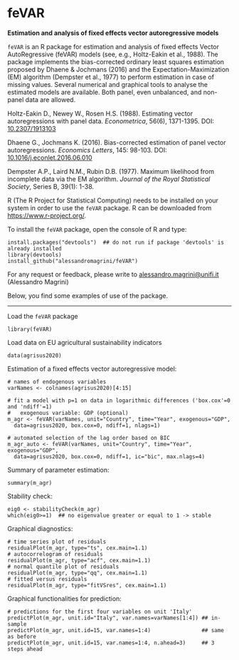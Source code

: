 # feVAR
__Estimation and analysis of fixed effects vector autoregressive models__

`feVAR` is an R package for estimation and analysis of fixed effects Vector AutoRegressive (feVAR) models (see, e.g., Holtz-Eakin et al., 1988). The package implements the bias-corrected ordinary least squares estimation proposed by Dhaene & Jochmans (2016) and the Expectation-Maximization (EM) algorithm (Dempster et al., 1977) to perform estimation in case of missing values. Several numerical and graphical tools to analyse the estimated models are available. Both panel, even unbalanced, and non-panel data are allowed.

Holtz-Eakin D., Newey W., Rosen H.S. (1988). Estimating vector autoregressions with panel data. _Econometrica_, 56(6), 1371-1395. DOI: <a href="https://doi.org/10.2307/1913103">10.2307/1913103</a>

Dhaene G., Jochmans K. (2016). Bias-corrected estimation of panel vector autoregressions. _Economics Letters_, 145: 98-103. DOI: <a href="https://doi.org/10.1016/j.econlet.2016.06.010">10.1016/j.econlet.2016.06.010</a>

Dempster A.P., Laird N.M., Rubin D.B. (1977). Maximum likelihood from incomplete data via the EM algorithm. _Journal of the Royal Statistical Society_, Series B, 39(1): 1-38. 

R (The R Project for Statistical Computing) needs to be installed on your system in order
to use the `feVAR` package. R can be downloaded from https://www.r-project.org/.

To install the `feVAR` package, open the console of R and type:
```
install.packages("devtools")  ## do not run if package 'devtools' is already installed
library(devtools)
install_github("alessandromagrini/feVAR")
```

For any request or feedback, please write to <alessandro.magrini@unifi.it> (Alessandro Magrini)

Below, you find some examples of use of the package.
_________________________________________________________________

Load the `feVAR` package
```
library(feVAR)
```
Load data on EU agricultural sustainability indicators
```
data(agrisus2020)
```
Estimation of a fixed effects vector autoregressive model:
```
# names of endogenous variables
varNames <- colnames(agrisus2020)[4:15]

# fit a model with p=1 on data in logarithmic differences ('box.cox'=0 and 'ndiff'=1)
#   exogenous variable: GDP (optional)
m_agr <- feVAR(varNames, unit="Country", time="Year", exogenous="GDP",
  data=agrisus2020, box.cox=0, ndiff=1, nlags=1)

# automated selection of the lag order based on BIC
m_agr_auto <- feVAR(varNames, unit="Country", time="Year", exogenous="GDP",
  data=agrisus2020, box.cox=0, ndiff=1, ic="bic", max.nlags=4)
```
Summary of parameter estimation:
```
summary(m_agr)
```
Stability check:
```
eig0 <- stabilityCheck(m_agr)
which(eig0>=1)  ## no eigenvalue greater or equal to 1 -> stable
```
Graphical diagnostics:
```
# time series plot of residuals
residualPlot(m_agr, type="ts", cex.main=1.1)
# autocorrelogram of residuals
residualPlot(m_agr, type="acf", cex.main=1.1)
# normal quantile plot of residuals
residualPlot(m_agr, type="qq", cex.main=1.1)
# fitted versus residuals
residualPlot(m_agr, type="fitVSres", cex.main=1.1)
```
Graphical functionalities for prediction:
```
# predictions for the first four variables on unit 'Italy'
predictPlot(m_agr, unit.id="Italy", var.names=varNames[1:4]) ## in-sample
predictPlot(m_agr, unit.id=15, var.names=1:4)                ## same as before
predictPlot(m_agr, unit.id=15, var.names=1:4, n.ahead=3)     ## 3 steps ahead
```
